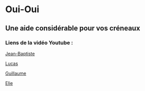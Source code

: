 <h1>Oui-Oui</h1>
<h2>Une aide considérable pour vos créneaux</h2>
<h3>Liens de la vidéo Youtube : </h3>
<p>
<a href="https://www.youtube.com/watch?v=oizUdTjPFUA&fbclid=IwAR1hFySPAp_mKvBKdONTHeG6m9PW1AEfLlX-92StZ-1-UfkLqNHHEsOr8nQ">Jean-Baptiste</a>
</p>
<p>
<a href="https://youtu.be/1z7m_eyabMc">Lucas</a>
</p>
<p>
<a href="https://www.youtube.com/watch?v=oizUdTjPFUA&fbclid=IwAR1hFySPAp_mKvBKdONTHeG6m9PW1AEfLlX-92StZ-1-UfkLqNHHEheHjz">Guillaume</a>
</p>
<p>
<a href="https://youtu.be/1z7m_eyabMc">Elie</a>
</p>
